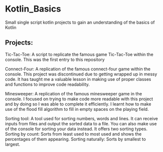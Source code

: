 # Kotlin_Basics
Small single script kotlin projects to gain an understanding of the basics of Kotlin
## Projects:
Tic-Tac-Toe: A script to replicate the famous game Tic-Tac-Toe within the console. This was the first entry to this repository

Connect-Four: A replication of the famous connect-four game within the console. This project was discontinued due to getting wrapped up in messy code. It has taught me a valuable lesson in making use of proper classes and functions to improve code readability.

Minesweeper: A replication of the famous minesweeper game in the console. I focused on trying to make code more readable with this project and by doing so I was able to complete it efficiently. I learnt how to make use of the flood fill algorithm to fill in empty spaces on the playing field. 

Sorting tool: A tool used for sorting numbers, words and lines. It can receive inputs from files and output the sorted data to a file. You can also make use of the console for sorting your data instead. It offers two sorting types. Sorting by count: Sorts from least used to most used and shows the percentages of them appearing. Sorting naturally: Sorts by smallest to largest. 

